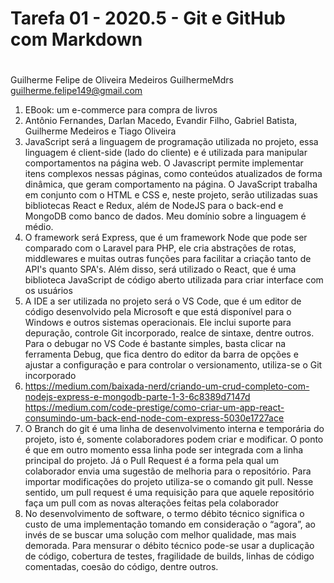 # Tarefa 01 - 2020.5 - Git e GitHub com Markdown <h1>
Guilherme Felipe de Oliveira Medeiros
GuilhermeMdrs
guilherme.felipe149@gmail.com
1. EBook: um e-commerce para compra de livros
2. Antônio Fernandes, Darlan Macedo, Evandir Filho, Gabriel Batista, Guilherme Medeiros e Tiago Oliveira
3. JavaScript será a linguagem de programação utilizada no projeto, essa linguagem é client-side (lado do cliente) e é utilizada para manipular comportamentos na página web. O Javascript permite implementar itens complexos nessas páginas, como conteúdos atualizados de forma dinâmica, que geram comportamento na página. O JavaScript trabalha em conjunto com o HTML e CSS e, neste projeto, serão utilizadas suas bibliotecas React e Redux, além de NodeJS para o back-end e MongoDB como banco de dados. Meu domínio sobre a linguagem é médio.
4. O framework será Express, que é um framework Node que pode ser comparado com o Laravel para PHP, ele cria abstrações de rotas, middlewares e muitas outras funções para facilitar a criação tanto de API's quanto SPA's. Além disso, será utilizado o React, que é uma biblioteca JavaScript de código aberto utilizada para criar interface com os usuários
5. A IDE a ser utilizada no projeto será o VS Code, que é um editor de código desenvolvido pela Microsoft e que está disponível para o Windows e outros sistemas operacionais. Ele inclui suporte para depuração, controle Git incorporado, realce de sintaxe, dentre outros. Para o debugar no VS Code é bastante simples, basta clicar na ferramenta Debug, que fica dentro do editor da barra de opções e ajustar a configuração e para controlar o versionamento, utiliza-se o Git incorporado
6.  https://medium.com/baixada-nerd/criando-um-crud-completo-com-nodejs-express-e-mongodb-parte-1-3-6c8389d7147d 
https://medium.com/code-prestige/como-criar-um-app-react-consumindo-um-back-end-node-com-express-5030e1727ace 
7. O Branch do git é uma linha de desenvolvimento interna e temporária do projeto, isto é, somente colaboradores podem criar e modificar. O ponto é que em outro momento essa linha pode ser integrada com a linha principal do projeto. Já o Pull Request é a forma pela qual um colaborador envia uma sugestão de melhoria para o repositório. Para importar modificações do projeto utiliza-se o comando git pull. Nesse sentido, um pull request é uma requisição para que aquele repositório faça um pull com as novas alterações feitas pela colaborador
8. No desenvolvimento de software, o termo débito técnico significa o custo de uma implementação  tomando em consideração o “agora”, ao invés de se buscar uma solução com melhor qualidade, mas  mais demorada. Para mensurar o débito técnico pode-se usar a duplicação de código, cobertura de testes, fragilidade de builds, linhas de código comentadas, coesão do código, dentre outros. 